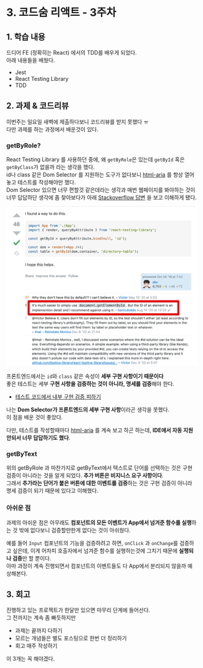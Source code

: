 # 3. 코드숨 리액트 - 3주차

## 1. 학습 내용

드디어 FE (정확히는 React) 에서의 TDD를 배우게 되었다.  
아래 내용들을 배웠다.

* Jest
* React Testing Library
* TDD

## 2. 과제 & 코드리뷰

이번주는 일요일 새벽에 제출하다보니 코드리뷰를 받지 못했다 ㅠ  
다만 과제를 하는 과정에서 배운것이 있다.  
  
### getByRole?

React Testing Library 를 사용하던 중에, 왜 `getByRole`은 있는데 `getById` 혹은 `getByClass`가 없을까 라는 생각을 했다.  
id나 class 같은 Dom Selector 를 지원하는 도구가 없다보니 [html-aria](https://www.w3.org/TR/html-aria/#docconformance) 를 항상 열어놓고 테스트를 작성해야만 했다.  
Dom Selector 있으면 너무 편할것 같은데라는 생각과 매번 웹페이지를 봐야하는 것이 너무 답답하단 생각에 좀 찾아보다가 아래 [Stackoverflow 답변](https://stackoverflow.com/questions/53003594/find-element-by-id-in-react-testing-library) 을 보고 이해하게 됐다.

![so1](./images/so1.png)

프론트엔드에서는 `id`와 `class` 같은 속성이 **세부 구현 사항이기 때문이다**  
좋은 테스트는 세부 **구현 사항을 검증하는 것이 아니라, 명세를 검증**해야 한다.  

* [테스트 코드에서 내부 구현 검증 피하기](https://jojoldu.tistory.com/614)

나는 **Dom Selector가 프론트엔드의 세부 구현 사항**이라곤 생각을 못했다.  
이 점을 배운 것이 좋았다.  
  
다만, 테스트를 작성할때마다 [html-aria](https://www.w3.org/TR/html-aria/#docconformance) 를 계속 보고 하곤 하는데, **IDE에서 자동 지원 안되서 너무 답답하기도 했다**.  

### getByText

위의 getByRole 과 마찬가지로 getByText에서 텍스트로 단어를 선택하는 것은 구현 검증이 아니라는 것을 알게 되었다.
**추가 버튼은 비지니스 요구 사항이다**.  
그래서 **추가라는 단어가 붙은 버튼에 대한 이벤트를 검증**하는 것은 구현 검증이 아니라 명세 검증이 되기 때문에 있다고 이해했다.

### 아쉬운 점

과제의 아쉬운 점은 아무래도 **컴포넌트의 모든 이벤트가 App에서 넘겨준 함수를 실행**하는 것 밖에 없다보니 검증할만한게 없다는 것이 아쉬웠다.  

예를 들어 `Input` 컴포넌트의 기능을 검증하려고 하면, `onClick` 과 `onChange`를 검증하고 싶은데, 이게 어차피 호출자에서 넘겨준 함수를 실행하는것에 그치기 때문에 **실행되나 검증**만 할 뿐이다.  
아마 과정이 계속 진행되면서 컴포넌트의 이벤트들도 다 App에서 분리되지 않을까 예상해본다.

## 3. 회고

진행하고 있는 프로젝트가 한달만 있으면 마무리 단계에 들어선다.  
그 전까지는 계속 좀 빠듯하지만 

* 과제는 끝까지 다하기
* 모르는 개념들은 별도 포스팅으로 한번 더 정리하기
* 회고 매주 작성하기

이 3개는 꼭 해야겠다.
